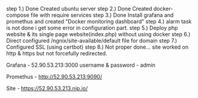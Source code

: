 step 1.) Done Created ubuntu server
step 2.) Done Created docker-compose file with require services
step 3.) Done Install grafana and promethus and created "Docker monitoring dashboard"
step 4.) alarm task is not done i get some error in configuration part.
step 5.) Deploy php website & its single page website(index.php) without using docker
step 6.) Direct configured /ngnix/site-available/default file for domain
step 7.) Configured SSL (using certbot) 
step 8.) Not proper done... site worked on http & https but not forcefully redirected.


Grafana - 52.90.53.213:3000
	username & password - admin 

Promethus - http://52.90.53.213:9090/

Site - https://52.90.53.213.nip.io/
